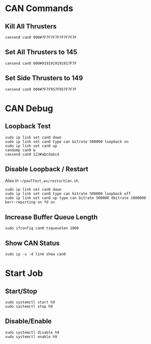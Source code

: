 
# CAN Commands
## Kill All Thrusters
```
cansend can0 000#7F7F7F7F7F7F7F7F
```
## Set All Thrusters to 145
```
cansend can0 000#9191919191917F7F
```
## Set Side Thrusters to 149 
```
cansend can0 000#7F7F957F957F7F7F
```

# CAN Debug
## Loopback Test
```
sudo ip link set can0 down
sudo ip link set can0 type can bitrate 500000 loopback on
sudo ip link set can0 up
candump can0 &
cansend can0 123#abcdabcd
```

## Disable Loopback / Restart
Also in `~/poolTest_ws/restartCan.sh`.
```
sudo ip link set can0 down
sudo ip link set can0 type can bitrate 500000 loopback off
sudo ip link set can0 up type can bitrate 500000 dbitrate 1000000 berr-reporting on fd on
```

## Increase Buffer Queue Length
```
sudo ifconfig can0 txqueuelen 1000
```

## Show CAN Status
```
sudo ip -s -d link show can0
```

# Start Job
## Start/Stop
```
sudo systemctl start h9
sudo systemctl stop h9
```
## Disable/Enable
```
sudo systemctl disable h9
sudo systemctl enable h9
```
